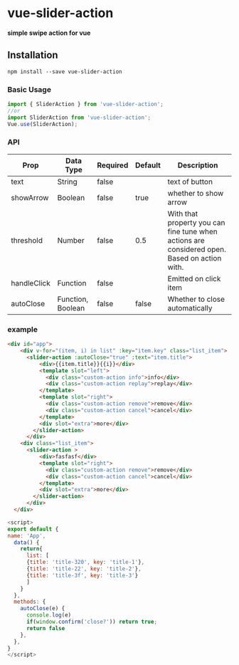 # vue-slider-action
**simple swipe action for vue**
## Installation
```
npm install --save vue-slider-action
```

### Basic Usage
```js
import { SliderAction } from 'vue-slider-action';
//or    
import SliderAction from 'vue-slider-action';
Vue.use(SliderAction);
```

### API
| Prop             | Data Type | Required|Default| Description        |
| ---------------- | --------- |-------- |-------|------------------ |
| text             | String    | false   |       | text of button    |
| showArrow        | Boolean   | false   | true   | whether to show arrow|
| threshold        | Number    | false   |  0.5   |With that property you can fine tune when actions are considered open. Based on action with.|
| handleClick | Function | false | | Emitted on click item|
| autoClose | Function, Boolean | false | false | Whether to close automatically| 

 
### example
```html
<div id="app">
    <div v-for="(item, i) in list" :key="item.key" class="list_item">
      <slider-action :autoClose="true" :text="item.title">
          <div>{{item.title}}{{i}}</div>
          <template slot="left">
            <div class="custom-action info">info</div>
            <div class="custom-action replay">replay</div>
          </template>
          <template slot="right">
            <div class="custom-action remove">remove</div>
            <div class="custom-action cancel">cancel</div>
          </template>
          <div slot="extra">more</div>
        </slider-action>
      </div>
    <div class="list_item">
      <slider-action >
          <div>fasfasf</div>
          <template slot="right">
            <div class="custom-action remove">remove</div>
            <div class="custom-action cancel">cancel</div>
          </template>
          <div slot="extra">more</div>
        </slider-action>
      </div>
  </div>
  ```
  ``` js
  <script>
  export default {
  name: 'App',
    data() {
      return{
        list: [
        {title: 'title-320', key: 'title-1'},
        {title: 'title-22', key: 'title-2'},
        {title: 'title-3f', key: 'title-3'}
        ]
      }
    },
    methods: {
      autoClose(e) {
        console.log(e)
        if(window.confirm('close?')) return true;
        return false
      },
    },
  }
  </script>
```
